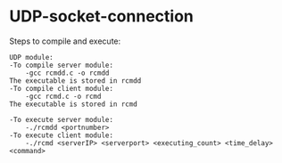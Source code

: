 # UDP-socket-connection

Steps to compile and  execute:

	UDP module:
	-To compile server module:
		-gcc rcmdd.c -o rcmdd
	The executable is stored in rcmdd
	-To compile client module:
		-gcc rcmd.c -o rcmd
	The executable is stored in rcmd

	-To execute server module:
		-./rcmdd <portnumber> 
	-To execute client module:
		-./rcmd <serverIP> <serverport> <executing_count> <time_delay> <command>
    

